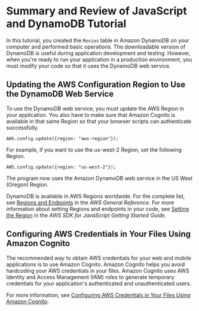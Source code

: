 # Summary and Review of JavaScript and DynamoDB Tutorial<a name="GettingStarted.Js.Summary"></a>

In this tutorial, you created the `Movies` table in Amazon DynamoDB on your computer and performed basic operations\. The downloadable version of DynamoDB is useful during application development and testing\. However, when you're ready to run your application in a production environment, you must modify your code so that it uses the DynamoDB web service\. 

## Updating the AWS Configuration Region to Use the DynamoDB Web Service<a name="GettingStarted.Js.Summary.MovingToDDB"></a>

To use the DynamoDB web service, you must update the AWS Region in your application\. You also have to make sure that Amazon Cognito is available in that same Region so that your browser scripts can authenticate successfully\.

```
AWS.config.update({region: "aws-region"});
```

For example, if you want to use the us\-west\-2 Region, set the following Region\.

```
AWS.config.update({region: "us-west-2"});
```

The program now uses the Amazon DynamoDB web service in the US West \(Oregon\) Region\.

DynamoDB is available in AWS Regions worldwide\. For the complete list, see [Regions and Endpoints](https://docs.aws.amazon.com/general/latest/gr/rande.html) in the *AWS General Reference*\. For more information about setting Regions and endpoints in your code, see [Setting the Region](https://docs.aws.amazon.com/sdk-for-javascript/latest/developer-guide/setting-region.html) in the *AWS SDK for JavaScript Getting Started Guide*\.

## Configuring AWS Credentials in Your Files Using Amazon Cognito<a name="GettingStarted.Js.Conf.Credentials"></a>

 The recommended way to obtain AWS credentials for your web and mobile applications is to use Amazon Cognito\. Amazon Cognito helps you avoid hardcoding your AWS credentials in your files\. Amazon Cognito uses AWS Identity and Access Management \(IAM\) roles to generate temporary credentials for your application's authenticated and unauthenticated users\.

 For more information, see [Configuring AWS Credentials in Your Files Using Amazon Cognito](Cognito.Credentials.md)\.